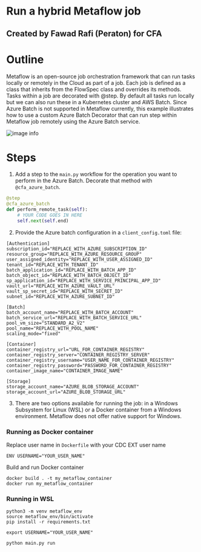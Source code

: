 # Run a hybrid Metaflow job 
## Created by Fawad Rafi (Peraton) for CFA

# Outline
Metaflow is an open-source job orchestration framework that can run tasks locally or remotely in the Cloud as part of a job. 
Each job is defined as a class that inherits from the FlowSpec class and overrides its methods. Tasks within a job are decorated with @step. By default all tasks run locally but we can also run these in a Kubernetes cluster and AWS Batch. Since Azure Batch is not supported in Metaflow currently, this example illustrates how to use a custom Azure Batch Decorator that can run step within Metaflow job remotely using the Azure Batch service. 

![image info](./MetaflowandCustomAzureDecorator.png)

# Steps
1. Add a step to the `main.py` workflow for the operation you want to perform in the Azure Batch. Decorate that method with `@cfa_azure_batch`. 
  ```python
  @step
  @cfa_azure_batch
  def perform_remote_task(self):
      # YOUR CODE GOES IN HERE
      self.next(self.end)
  ```
2. Provide the Azure batch configuration in a `client_config.toml` file:
  ```text
  [Authentication]
  subscription_id="REPLACE_WITH_AZURE_SUBSCRIPTION_ID"
  resource_group="REPLACE_WITH_AZURE_RESOURCE_GROUP"
  user_assigned_identity="REPLACE_WITH_USER_ASSIGNED_ID"
  tenant_id="REPLACE_WITH_TENANT_ID"
  batch_application_id="REPLACE_WITH_BATCH_APP_ID"
  batch_object_id="REPLACE_WITH_BATCH_OBJECT_ID"
  sp_application_id="REPLACE_WITH_SERVICE_PRINCIPAL_APP_ID"
  vault_url="REPLACE_WITH_AZURE_VAULT_URL"
  vault_sp_secret_id="REPLACE_WITH_SECRET_ID"
  subnet_id="REPLACE_WITH_AZURE_SUBNET_ID"

  [Batch]
  batch_account_name="REPLACE_WITH_BATCH_ACCOUNT"
  batch_service_url="REPLACE_WITH_BATCH_SERVICE_URL"
  pool_vm_size="STANDARD_A2_V2"
  pool_name="REPLACE_WITH_POOL_NAME"
  scaling_mode="fixed"

  [Container]
  container_registry_url="URL_FOR_CONTAINER_REGISTRY"
  container_registry_server="CONTAINER_REGISTRY_SERVER"
  container_registry_username="USER_NAME_FOR_CONTAINER_REGISTRY"
  container_registry_password="PASSWORD_FOR_CONTAINER_REGISTRY"
  container_image_name="CONTAINER_IMAGE_NAME"

  [Storage]
  storage_account_name="AZURE_BLOB_STORAGE_ACCOUNT"
  storage_account_url="AZURE_BLOB_STORAGE_URL"
  ```

3. There are two options available for running the job: in a Windows Subsystem for Linux (WSL) or a Docker container from a Windows environment. Metaflow does not offer native support for Windows. 

### Running as Docker container
Replace user name in `Dockerfile` with your CDC EXT user name
```text
ENV USERNAME="YOUR_USER_NAME"
```

Build and run Docker container
```shell
docker build . -t my_metaflow_container
docker run my_metaflow_container
```

### Running in WSL  
```shell
python3 -m venv metaflow_env
source metaflow_env/bin/activate
pip install -r requirements.txt

export USERNAME="YOUR_USER_NAME"

python main.py run
```
